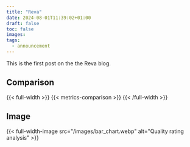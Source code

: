 ```yaml
---
title: "Reva"
date: 2024-08-01T11:39:02+01:00
draft: false
toc: false
images:
tags:
  - announcement
---
```


This is the first post on the the Reva blog.

## Comparison

{{< full-width >}}
{{< metrics-comparison >}}
{{< /full-width >}}

## Image

{{< full-width-image src="/images/bar_chart.webp" alt="Quality rating analysis" >}}